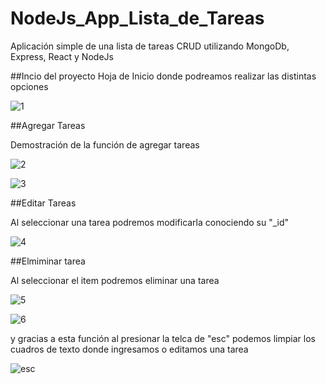 # NodeJs_App_Lista_de_Tareas

Aplicación simple  de una lista de tareas CRUD utilizando MongoDb, Express, React y NodeJs 

##Incio del proyecto 
Hoja de Inicio donde podreamos realizar las distintas opciones 

![1](https://user-images.githubusercontent.com/68193335/144748708-6a9d8ec1-81fc-4d7b-a35c-e94af8b3aab1.jpg)

##Agregar Tareas

Demostración de la función de agregar tareas

![2](https://user-images.githubusercontent.com/68193335/144748710-8457088d-1cd0-47f5-bbae-43754f232634.jpg)

![3](https://user-images.githubusercontent.com/68193335/144748711-2bb75691-9e9d-4135-bbb9-5906fb478dcc.jpg)

##Editar Tareas

Al seleccionar una tarea podremos modificarla conociendo su "_id"

![4](https://user-images.githubusercontent.com/68193335/144748713-bdb4e422-140d-4f1f-8dca-e4a4121a5bd3.jpg)

##Elmiminar tarea

Al seleccionar el item podremos eliminar una tarea

![5](https://user-images.githubusercontent.com/68193335/144748714-ce518077-df49-4568-b7ea-f452d5fbac05.jpg)

![6](https://user-images.githubusercontent.com/68193335/144748715-d075cb47-b0d2-4be8-bcb5-12aefea8c638.jpg)

y gracias a esta función al presionar la telca de  "esc" podemos limpiar los cuadros de texto donde ingresamos o editamos una tarea

![esc](https://user-images.githubusercontent.com/68193335/144748706-69a298fa-91e6-4b21-9a00-5bb15491cccb.jpg)



